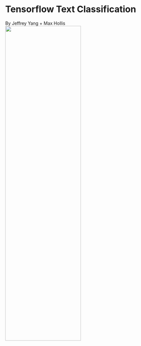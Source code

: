 # Tensorflow Text Classification
<div> By Jeffrey Yang + Max Hollis </div>
<img style="position:absolute" height = "50%" width = "50%" src="https://cdn-images-1.medium.com/max/1200/1*37N7BHNaEsXPaerNQ8wBdA.png">
